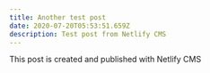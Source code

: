 ```yaml
---
title: Another test post
date: 2020-07-20T05:53:51.659Z
description: Test post from Netlify CMS
---
```

This post is created and published with Netlify CMS